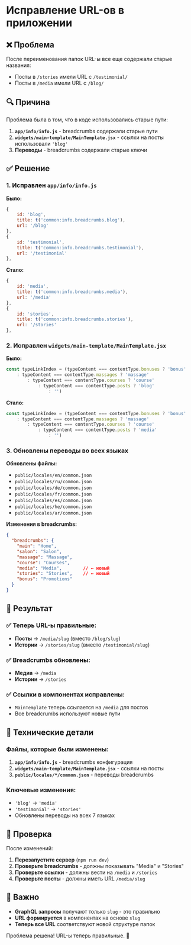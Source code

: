 # Исправление URL-ов в приложении

## ❌ Проблема

После переименования папок URL-ы все еще содержали старые названия:
- Посты в `/stories` имели URL с `/testimonial/`
- Посты в `/media` имели URL с `/blog/`

## 🔍 Причина

Проблема была в том, что в коде использовались старые пути:
1. **`app/info/info.js`** - breadcrumbs содержали старые пути
2. **`widgets/main-template/MainTemplate.jsx`** - ссылки на посты использовали `'blog'`
3. **Переводы** - breadcrumbs содержали старые ключи

## ✅ Решение

### 1. Исправлен `app/info/info.js`

**Было:**
```javascript
{
    id: 'blog',
    title: t('common:info.breadcrumbs.blog'),
    url: '/blog'
},
{
    id: 'testimonial',
    title: t('common:info.breadcrumbs.testimonial'),
    url: '/testimonial'
},
```

**Стало:**
```javascript
{
    id: 'media',
    title: t('common:info.breadcrumbs.media'),
    url: '/media'
},
{
    id: 'stories',
    title: t('common:info.breadcrumbs.stories'),
    url: '/stories'
},
```

### 2. Исправлен `widgets/main-template/MainTemplate.jsx`

**Было:**
```javascript
const typeLinkIndex = (typeContent === contentType.bonuses ? 'bonus'
    : typeContent === contentType.massages ? 'massage'
        : typeContent === contentType.courses ? 'course'
            : typeContent === contentType.posts ? 'blog'
                : '')
```

**Стало:**
```javascript
const typeLinkIndex = (typeContent === contentType.bonuses ? 'bonus'
    : typeContent === contentType.massages ? 'massage'
        : typeContent === contentType.courses ? 'course'
            : typeContent === contentType.posts ? 'media'
                : '')
```

### 3. Обновлены переводы во всех языках

**Обновлены файлы:**
- `public/locales/en/common.json`
- `public/locales/ru/common.json`
- `public/locales/de/common.json`
- `public/locales/fr/common.json`
- `public/locales/es/common.json`
- `public/locales/he/common.json`
- `public/locales/ar/common.json`

**Изменения в breadcrumbs:**
```json
{
  "breadcrumbs": {
    "main": "Home",
    "salon": "Salon",
    "massage": "Massage",
    "course": "Courses",
    "media": "Media",        // ← новый
    "stories": "Stories",    // ← новый
    "bonus": "Promotions"
  }
}
```

## 🎯 Результат

### ✅ Теперь URL-ы правильные:
- **Посты** → `/media/slug` (вместо `/blog/slug`)
- **Истории** → `/stories/slug` (вместо `/testimonial/slug`)

### ✅ Breadcrumbs обновлены:
- **Медиа** → `/media`
- **Истории** → `/stories`

### ✅ Ссылки в компонентах исправлены:
- `MainTemplate` теперь ссылается на `/media` для постов
- Все breadcrumbs используют новые пути

## 🔧 Технические детали

### Файлы, которые были изменены:
1. **`app/info/info.js`** - breadcrumbs конфигурация
2. **`widgets/main-template/MainTemplate.jsx`** - ссылки на посты
3. **`public/locales/*/common.json`** - переводы breadcrumbs

### Ключевые изменения:
- `'blog'` → `'media'`
- `'testimonial'` → `'stories'`
- Обновлены переводы на всех 7 языках

## 🚀 Проверка

После изменений:
1. **Перезапустите сервер** (`npm run dev`)
2. **Проверьте breadcrumbs** - должны показывать "Media" и "Stories"
3. **Проверьте ссылки** - должны вести на `/media` и `/stories`
4. **Проверьте посты** - должны иметь URL `/media/slug`

## 📝 Важно

- **GraphQL запросы** получают только `slug` - это правильно
- **URL формируется** в компонентах на основе `slug`
- **Теперь все URL** соответствуют новой структуре папок

Проблема решена! URL-ы теперь правильные. 🎉
